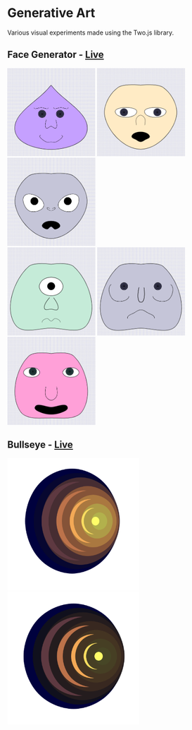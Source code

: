 <h1>Generative Art</h1>
<p>Various visual experiments made using the Two.js library.</p>


<h2>Face Generator - <a href="http://anokhee.github.io/v2">Live</a></h2>
<div style="display:inline-block">
  <img height="200px" width="200px" src="imgs/face1.png">
  <img height="200px" width="200px" src="imgs/face2.png">
  <img height="200px" width="200px" src="imgs/face3.png"><br>
  <img height="200px" width="200px" src="imgs/face4.png">
  <img height="200px" width="200px" src="imgs/face5.png">
  <img height="200px" width="200px" src="imgs/face6.png">
 </div>

<h2>Bullseye - <a href="http://anokhee.github.io/bullseye">Live</a></h2>
<div style="display:inline-block">
<img height="300px" width="300px" src="imgs/bullseye-light.png" alt="light"><img height="300px" width="300px" src="imgs/bullseye-dark.png" alt="dark">
</div>
